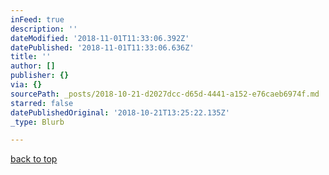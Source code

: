 ```yaml
---
inFeed: true
description: ''
dateModified: '2018-11-01T11:33:06.392Z'
datePublished: '2018-11-01T11:33:06.636Z'
title: ''
author: []
publisher: {}
via: {}
sourcePath: _posts/2018-10-21-d2027dcc-d65d-4441-a152-e76caeb6974f.md
starred: false
datePublishedOriginal: '2018-10-21T13:25:22.135Z'
_type: Blurb

---
```

[back to top][0]

[0]: https://thegrid.ai/lgsignd/